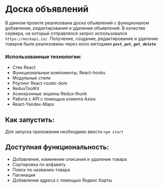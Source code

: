 # Доска объявлений

В данном проекте реализована доска объявлений с функционалом добавления, редактирования и удаления объявлений. В качестве сервера, на который отправлялся запрос использовался `https://mockapi.io/`. Получение, создание, редактирование и удаление товаров были реализованы через axios методами **_`post`_**, **_`put`_**, **_`get`_**, **_`delete`_**

### Использованные технологии:

- Стек React
- Функциональные компоненты, React-hooks
- Модульные стили
- Роутинг React-router-dom
- ReduxToolKit
- Асинхронные экшены Redux-thunk
- Работа с API с помощью клиента Axios
- React-Yandex-Maps

## Как запустить:

Для запуска приложения необходимо ввести `npm start`

## Доступная функциональность:

- Добавление, изменение описания и удаление товара
- Сортировка по алфавиту
- Поиск по названию товара
- Пагинация
- Добавление адреса с помощью Яндекс Карты
